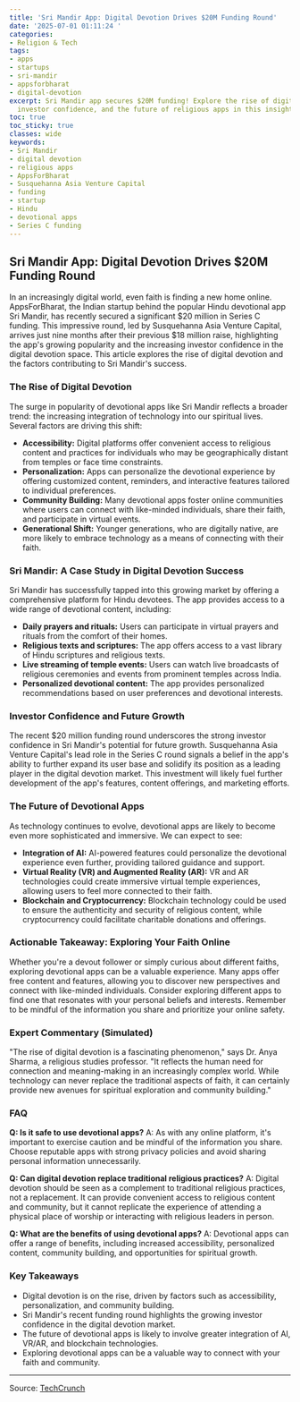 ```yaml
---
title: 'Sri Mandir App: Digital Devotion Drives $20M Funding Round'
date: '2025-07-01 01:11:24 '
categories:
- Religion & Tech
tags:
- apps
- startups
- sri-mandir
- appsforbharat
- digital-devotion
excerpt: Sri Mandir app secures $20M funding! Explore the rise of digital devotion,
  investor confidence, and the future of religious apps in this insightful article.
toc: true
toc_sticky: true
classes: wide
keywords:
- Sri Mandir
- digital devotion
- religious apps
- AppsForBharat
- Susquehanna Asia Venture Capital
- funding
- startup
- Hindu
- devotional apps
- Series C funding
---
```


## Sri Mandir App: Digital Devotion Drives $20M Funding Round

In an increasingly digital world, even faith is finding a new home online. AppsForBharat, the Indian startup behind the popular Hindu devotional app Sri Mandir, has recently secured a significant $20 million in Series C funding. This impressive round, led by Susquehanna Asia Venture Capital, arrives just nine months after their previous $18 million raise, highlighting the app's growing popularity and the increasing investor confidence in the digital devotion space. This article explores the rise of digital devotion and the factors contributing to Sri Mandir's success.

### The Rise of Digital Devotion

The surge in popularity of devotional apps like Sri Mandir reflects a broader trend: the increasing integration of technology into our spiritual lives. Several factors are driving this shift:

*   **Accessibility:** Digital platforms offer convenient access to religious content and practices for individuals who may be geographically distant from temples or face time constraints.
*   **Personalization:** Apps can personalize the devotional experience by offering customized content, reminders, and interactive features tailored to individual preferences.
*   **Community Building:** Many devotional apps foster online communities where users can connect with like-minded individuals, share their faith, and participate in virtual events.
*   **Generational Shift:** Younger generations, who are digitally native, are more likely to embrace technology as a means of connecting with their faith.

### Sri Mandir: A Case Study in Digital Devotion Success

Sri Mandir has successfully tapped into this growing market by offering a comprehensive platform for Hindu devotees. The app provides access to a wide range of devotional content, including:

*   **Daily prayers and rituals:** Users can participate in virtual prayers and rituals from the comfort of their homes.
*   **Religious texts and scriptures:** The app offers access to a vast library of Hindu scriptures and religious texts.
*   **Live streaming of temple events:** Users can watch live broadcasts of religious ceremonies and events from prominent temples across India.
*   **Personalized devotional content:** The app provides personalized recommendations based on user preferences and devotional interests.

### Investor Confidence and Future Growth

The recent $20 million funding round underscores the strong investor confidence in Sri Mandir's potential for future growth. Susquehanna Asia Venture Capital's lead role in the Series C round signals a belief in the app's ability to further expand its user base and solidify its position as a leading player in the digital devotion market. This investment will likely fuel further development of the app's features, content offerings, and marketing efforts.

### The Future of Devotional Apps

As technology continues to evolve, devotional apps are likely to become even more sophisticated and immersive. We can expect to see:

*   **Integration of AI:** AI-powered features could personalize the devotional experience even further, providing tailored guidance and support.
*   **Virtual Reality (VR) and Augmented Reality (AR):** VR and AR technologies could create immersive virtual temple experiences, allowing users to feel more connected to their faith.
*   **Blockchain and Cryptocurrency:** Blockchain technology could be used to ensure the authenticity and security of religious content, while cryptocurrency could facilitate charitable donations and offerings.

### Actionable Takeaway: Exploring Your Faith Online

Whether you're a devout follower or simply curious about different faiths, exploring devotional apps can be a valuable experience. Many apps offer free content and features, allowing you to discover new perspectives and connect with like-minded individuals. Consider exploring different apps to find one that resonates with your personal beliefs and interests. Remember to be mindful of the information you share and prioritize your online safety.

### Expert Commentary (Simulated)

"The rise of digital devotion is a fascinating phenomenon," says Dr. Anya Sharma, a religious studies professor. "It reflects the human need for connection and meaning-making in an increasingly complex world. While technology can never replace the traditional aspects of faith, it can certainly provide new avenues for spiritual exploration and community building."

### FAQ

**Q: Is it safe to use devotional apps?**
A: As with any online platform, it's important to exercise caution and be mindful of the information you share. Choose reputable apps with strong privacy policies and avoid sharing personal information unnecessarily.

**Q: Can digital devotion replace traditional religious practices?**
A: Digital devotion should be seen as a complement to traditional religious practices, not a replacement. It can provide convenient access to religious content and community, but it cannot replicate the experience of attending a physical place of worship or interacting with religious leaders in person.

**Q: What are the benefits of using devotional apps?**
A: Devotional apps can offer a range of benefits, including increased accessibility, personalized content, community building, and opportunities for spiritual growth.

### Key Takeaways

*   Digital devotion is on the rise, driven by factors such as accessibility, personalization, and community building.
*   Sri Mandir's recent funding round highlights the growing investor confidence in the digital devotion market.
*   The future of devotional apps is likely to involve greater integration of AI, VR/AR, and blockchain technologies.
*   Exploring devotional apps can be a valuable way to connect with your faith and community.

---

Source: [TechCrunch](https://techcrunch.com/2025/06/30/sri-mandir-keeps-investors-hooked-as-digital-devotion-grows/)